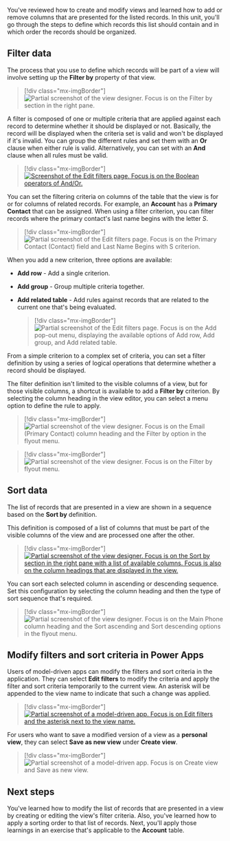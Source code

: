 You've reviewed how to create and modify views and learned how to add or remove columns that are presented for the listed records. In this unit, you'll go through the steps to define which records this list should contain and in which order the records should be organized.

## Filter data

The process that you use to define which records will be part of a view will involve setting up the **Filter by** property of that view.

> [!div class="mx-imgBorder"]
> ![Partial screenshot of the view designer. Focus is on the Filter by section in the right pane.](../media/filter.png)

A filter is composed of one or multiple criteria that are applied against each record to determine whether it should be displayed or not. Basically, the record will be displayed when the criteria set is valid and won't be displayed if it's invalid. You can group the different rules and set them with an **Or** clause when either rule is valid. Alternatively, you can set with an **And** clause when all rules must be valid.

> [!div class="mx-imgBorder"]
> [![Screenshot of the Edit filters page. Focus is on the Boolean operators of And/Or.](../media/edit-filters.png)](../media/edit-filters.png#lightbox)

You can set the filtering criteria on columns of the table that the view is for or for columns of related records. For example, an **Account** has a **Primary Contact** that can be assigned. When using a filter criterion, you can filter records where the primary contact's last name begins with the letter *S*.

> [!div class="mx-imgBorder"]
> ![Partial screenshot of the Edit filters page. Focus is on the Primary Contact (Contact) field and Last Name Begins with S criterion.](../media/primary-contact-begins.png)

When you add a new criterion, three options are available:

- **Add row** - Add a single criterion.

- **Add group** - Group multiple criteria together.

- **Add related table** - Add rules against records that are related to the current one that's being evaluated.

    > [!div class="mx-imgBorder"]
    > ![Partial screenshot of the Edit filters page. Focus is on the Add pop-out menu, displaying the available options of Add row, Add group, and Add related table.](../media/add-group.png)


From a simple criterion to a complex set of criteria, you can set a filter definition by using a series of logical operations that determine whether a record should be displayed.

The filter definition isn't limited to the visible columns of a view, but for those visible columns, a shortcut is available to add a **Filter by** criterion. By selecting the column heading in the view editor, you can select a menu option to define the rule to apply.

> [!div class="mx-imgBorder"]
> ![Partial screenshot of the view designer. Focus is on the Email (Primary Contact) column heading and the Filter by option in the flyout menu.](../media/email-filter.png)

> [!div class="mx-imgBorder"]
> ![Partial screenshot of the view designer. Focus is on the Filter by flyout menu.](../media/filter-by.png)

## Sort data

The list of records that are presented in a view are shown in a sequence based on the **Sort by** definition.

This definition is composed of a list of columns that must be part of the visible columns of the view and are processed one after the other.

> [!div class="mx-imgBorder"]
> [![Partial screenshot of the view designer. Focus is on the Sort by section in the right pane with a list of available columns. Focus is also on the column headings that are displayed in the view.](../media/sort.png)](../media/sort.png#lightbox)

You can sort each selected column in ascending or descending sequence. Set this configuration by selecting the column heading and then the type of sort sequence that's required.

> [!div class="mx-imgBorder"]
> ![Partial screenshot of the view designer. Focus is on the Main Phone column heading and the Sort ascending and Sort descending options in the flyout menu.](../media/main-phone.png)

## Modify filters and sort criteria in Power Apps

Users of model-driven apps can modify the filters and sort criteria in the application. They can select **Edit filters** to modify the criteria and apply the filter and sort criteria temporarily to the current view. An asterisk will be appended to the view name to indicate that such a change was applied.

> [!div class="mx-imgBorder"]
> [![Partial screenshot of a model-driven app. Focus is on Edit filters and the asterisk next to the view name.](../media/asterisk.png)](../media/asterisk.png#lightbox)

For users who want to save a modified version of a view as a **personal view**, they can select **Save as new view** under **Create view**.

> [!div class="mx-imgBorder"]
> ![Partial screenshot of a model-driven app. Focus is on Create view and Save as new view.](../media/save-view.png)

## Next steps

You've learned how to modify the list of records that are presented in a view by creating or editing the view's filter criteria. Also, you've learned how to apply a sorting order to that list of records. Next, you'll apply those learnings in an exercise that's applicable to the **Account** table.
